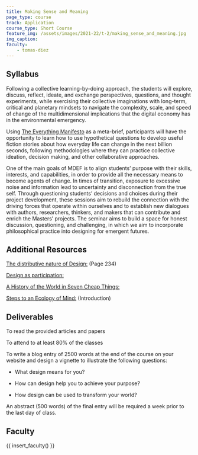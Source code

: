```yaml
---
title: Making Sense and Meaning
page_type: course
track: Application
course_type: Short Course
feature_img: /assets/images/2021-22/t-2/making_sense_and_meaning.jpg
img_caption: 
faculty: 
    - tomas-diez
---
```


## Syllabus

Following a collective learning-by-doing approach, the students will explore, discuss, reflect, ideate, and exchange perspectives, questions, and thought experiments, while exercising their collective imaginations with long-term, critical and planetary mindsets to navigate the complexity, scale, and speed of change of the multidimensional implications that the digital economy has in the environmental emergency.

Using [The Everything Manifesto](https://www.iam-internet.com/everything) as a meta-brief, participants will have the opportunity to learn how to use hypothetical questions to develop useful fiction stories about how everyday life can change in the next billion seconds, following methodologies where they can practice collective ideation, decision making, and other collaborative approaches.

One of the main goals of MDEF is to align students’ purpose with their skills, interests, and capabilities, in order to provide all the necessary means to become agents of change. In times of transition, exposure to excessive noise and information lead to uncertainty and disconnection from the true self. Through questioning students’ decisions and choices during their project development, these sessions aim to rebuild the connection with the driving forces that operate within ourselves and to establish new dialogues with authors, researchers, thinkers, and makers that can contribute and enrich the Masters’ projects. The seminar aims to build a space for honest discussion, questioning, and challenging, in which we aim to incorporate philosophical practice into designing for emergent futures.

## Additional Resources

[The distributive nature of Design:](https://distributeddesign.eu/wp-content/uploads/2021/10/This-Is-Distributed-Design-Book-by-Distributed-Design-Platform.pdf)
(Page 234)

[Design as participation:](https://jods.mitpress.mit.edu/pub/design-as-participation/release/1 )

[A History of the World in Seven Cheap Things:](https://www.researchgate.net/publication/319143816_A_History_of_the_World_in_Seven_Cheap_Things)

[Steps to an Ecology of Mind:](https://ejcj.orfaleacenter.ucsb.edu/wp-content/uploads/2017/06/1972.-Gregory-Bateson-Steps-to-an-Ecology-of-Mind.pdf )
(Introduction)

## Deliverables

To read the provided articles and papers

To attend to at least 80% of the classes

To write a blog entry of 2500 words at the end of the course on your website and design a vignette to illustrate the following questions:

- What design means for you?

- How can design help you to achieve your purpose?

- How design can be used to transform your world?

An abstract (500 words) of the final entry will be required a week prior to the last day of class.


## Faculty

{{ insert_faculty() }}